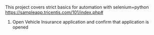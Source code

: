 This project covers strict basics for automation with selenium+python
https://sampleapp.tricentis.com/101/index.php#



1. Open Vehicle Insurance application and confirm that application is opened
